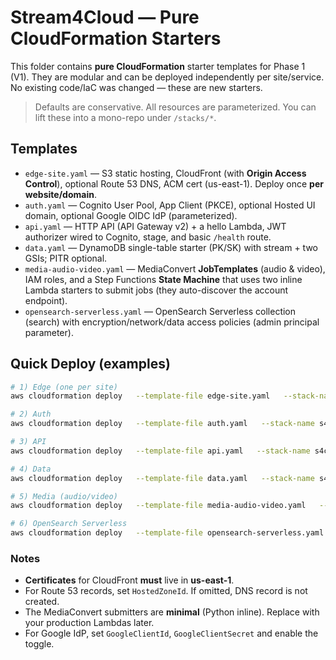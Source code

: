 # Stream4Cloud — Pure CloudFormation Starters

This folder contains **pure CloudFormation** starter templates for Phase 1 (V1). They are modular and can be deployed independently per site/service. No existing code/IaC was changed — these are new starters.

> Defaults are conservative. All resources are parameterized. You can lift these into a mono-repo under `/stacks/*`.

## Templates

- `edge-site.yaml` — S3 static hosting, CloudFront (with **Origin Access Control**), optional Route 53 DNS, ACM cert (us-east-1). Deploy once **per website/domain**.
- `auth.yaml` — Cognito User Pool, App Client (PKCE), optional Hosted UI domain, optional Google OIDC IdP (parameterized).
- `api.yaml` — HTTP API (API Gateway v2) + a hello Lambda, JWT authorizer wired to Cognito, stage, and basic `/health` route.
- `data.yaml` — DynamoDB single-table starter (PK/SK) with stream + two GSIs; PITR optional.
- `media-audio-video.yaml` — MediaConvert **JobTemplates** (audio & video), IAM roles, and a Step Functions **State Machine** that uses two inline Lambda starters to submit jobs (they auto-discover the account endpoint).
- `opensearch-serverless.yaml` — OpenSearch Serverless collection (search) with encryption/network/data access policies (admin principal parameter).

## Quick Deploy (examples)

```bash
# 1) Edge (one per site)
aws cloudformation deploy   --template-file edge-site.yaml   --stack-name s4c-edge-site-a   --capabilities CAPABILITY_NAMED_IAM   --parameter-overrides     SiteDomainName=example1.com     CertificateArn=arn:aws:acm:us-east-1:123456789012:certificate/abcd-efgh     HostedZoneId=Z123456ABCDEFG

# 2) Auth
aws cloudformation deploy   --template-file auth.yaml   --stack-name s4c-auth   --capabilities CAPABILITY_NAMED_IAM CAPABILITY_AUTO_EXPAND   --parameter-overrides     UserPoolName=Stream4CloudUsers     CreateHostedUIDomain=true     HostedUIDomainPrefix=stream4cloud-auth-xyz     EnableGoogleIdP=false

# 3) API
aws cloudformation deploy   --template-file api.yaml   --stack-name s4c-api   --capabilities CAPABILITY_NAMED_IAM   --parameter-overrides     ApiName=stream4cloud-api     StageName=prod     CognitoIssuerUrl=https://cognito-idp.us-east-1.amazonaws.com/us-east-1_XXXX     CognitoAudienceClientIds='["1h2j3kexampleclientid"]'

# 4) Data
aws cloudformation deploy   --template-file data.yaml   --stack-name s4c-data   --parameter-overrides TableName=Stream4Cloud

# 5) Media (audio/video)
aws cloudformation deploy   --template-file media-audio-video.yaml   --stack-name s4c-media   --capabilities CAPABILITY_NAMED_IAM   --parameter-overrides     InputBucketName=s4c-ingest-bucket     OutputBucketName=s4c-media-output

# 6) OpenSearch Serverless
aws cloudformation deploy   --template-file opensearch-serverless.yaml   --stack-name s4c-oss   --parameter-overrides AdminPrincipalArn=arn:aws:iam::123456789012:role/Admin
```

### Notes
- **Certificates** for CloudFront **must** live in **us-east-1**.
- For Route 53 records, set `HostedZoneId`. If omitted, DNS record is not created.
- The MediaConvert submitters are **minimal** (Python inline). Replace with your production Lambdas later.
- For Google IdP, set `GoogleClientId`, `GoogleClientSecret` and enable the toggle.
